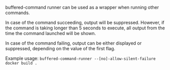 buffered-command runner can be used as a wrapper when running other commands.

In case of the command succeeding, output will be suppressed.
However, if the command is taking longer than 5 seconds to execute, all output from the time the command launched will be shown.

In case of the command failing, output can be either displayed or suppressed, depending on the value of the first flag.

Example usage:
`buffered-command-runner --[no]-allow-silent-failure docker build .`
